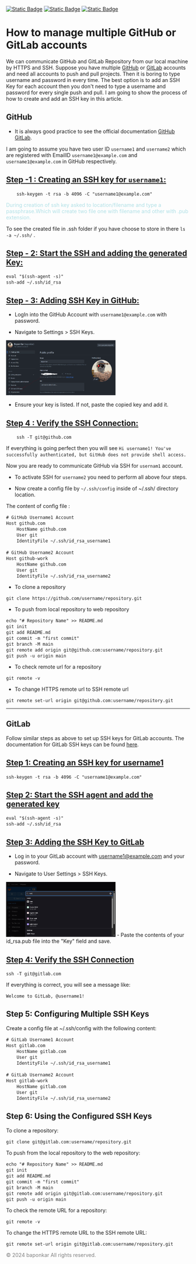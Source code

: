 
[![Static Badge](https://img.shields.io/badge/--maker?logo=git&labelColor=white&color=white)](https://git-scm.com/)
[![Static Badge](https://img.shields.io/badge/--maker?logo=github&logoColor=black&labelColor=white&color=white)](https://github.com)
[![Static Badge](https://img.shields.io/badge/--maker?logo=gitlab&labelColor=white&color=white)](https://gitlab.com)

# How to manage multiple GitHub or GitLab accounts

We can communicate GitHub and GitLab Repository from our local machine by HTTPS and SSH. 
 Suppose you have multiple [GitHub](https://github.com) or [GitLab](https://gitlab.com) accounts and need all accounts to push and pull projects. Then it is boring to type username and password in every time. The best option is to add an SSH Key for each account then you don't need to type a username and password for every single push and pull. I am going to show the process of how to create and add an SSH key in this article.


## GitHub 

* It is always good practice to see the official documentation [GitHub](https://docs.github.com/en/authentication/connecting-to-github-with-ssh) [GitLab](https://docs.gitlab.com/ee/user/ssh.html).

I am going to assume you have two user ID ```username1``` and ```username2``` which are registered with EmailID ```username1@example.com``` and ```username1@example.com``` in GitHub respectively.  

## <u>Step -1 : Creating an SSH key for ```username1```:</u>

```(bash)
    ssh-keygen -t rsa -b 4096 -C "username1@example.com"
```

<span style="color:powderblue"> During creation of ssh key asked to location/filename and type a passphrase.Which will create two file one with filename and other with .pub extension.
 </span>

 To see the created file in .ssh folder if you have choose to store in there  ```ls -a ~/.ssh/``` .

## <u> Step - 2: Start the SSH and adding the generated Key:</u>

```(bash)
eval "$(ssh-agent -s)"
ssh-add ~/.ssh/id_rsa
```

## <u> Step - 3: Adding SSH Key in GitHub:</u>
- LogIn into the GitHub Account with ```username1@example.com``` with password.

- Navigate to Settings > SSH Keys.

<img src="./images/set_ssh_in_github.png" alt="Add SSH in GitHub" width="300px" height="150px">

- Ensure your key is listed. If not, paste the copied key and add it.

## <u>Step 4 : Verify the SSH Connection:</u>

```(bash)
    ssh -T git@github.com
```

If everything is going perfect then you will see 
```Hi username1! You've successfully authenticated, but GitHub does not provide shell access.```


Now you are ready to communicate GitHub via SSH for ```usernam1``` account.

* To activate SSH for  ```username2``` you need to perform all above four steps.

* Now create a config file by ```~/.ssh/config``` inside of ~/.ssh/ directory location.

The content of config file :
```(bash)
# GitHub Username1 Account
Host github.com
    HostName github.com
    User git
    IdentityFile ~/.ssh/id_rsa_username1

# GitHub Username2 Account
Host github-work
    HostName github.com
    User git
    IdentityFile ~/.ssh/id_rsa_username2
```

* To clone a repository
```(bash)
git clone https://github.com/username/repository.git
```

* To push from local repository to web repository
```(bash)
echo "# Repository Name" >> README.md
git init
git add README.md
git commit -m "first commit"
git branch -M main
git remote add origin git@github.com:username/repository.git
git push -u origin main
```

* To check remote url for a repository

```
git remote -v
```

* To change HTTPS remote url to SSH remote url
```
git remote set-url origin git@github.com:username/repository.git
```

------------------------------------------------
## GitLab

Follow similar steps as above to set up SSH keys for GitLab accounts. The documentation for GitLab SSH keys can be found [here](https://docs.gitlab.com/ee/user/ssh.html).

## <u>Step 1: Creating an SSH key for username1</u>
```
ssh-keygen -t rsa -b 4096 -C "username1@example.com"
```

## <u>Step 2: Start the SSH agent and add the generated key</u>

```
eval "$(ssh-agent -s)"
ssh-add ~/.ssh/id_rsa
```

## <u>Step 3: Adding the SSH Key to GitLab</u>

- Log in to your GitLab account with username1@example.com and your password.

- Navigate to User Settings > SSH Keys.

<img src="./images/add_ssh_in_gitlab.png" width="300" height="150" alt="Add SSH key in GitLab">
- Paste the contents of your id_rsa.pub file into the "Key" field and save.


## <u>Step 4: Verify the SSH Connection </u>
```
ssh -T git@gitlab.com
```

If everything is correct, you will see a message like:
```
Welcome to GitLab, @username1!
```

## Step 5: Configuring Multiple SSH Keys
Create a config file at ~/.ssh/config with the following content:

```
# GitLab Username1 Account
Host gitlab.com
    HostName gitlab.com
    User git
    IdentityFile ~/.ssh/id_rsa_username1

# GitLab Username2 Account
Host gitlab-work
    HostName gitlab.com
    User git
    IdentityFile ~/.ssh/id_rsa_username2
```

## Step 6: Using the Configured SSH Keys
To clone a repository:

```
git clone git@gitlab.com:username/repository.git
```

To push from the local repository to the web repository:
```
echo "# Repository Name" >> README.md
git init
git add README.md
git commit -m "first commit"
git branch -M main
git remote add origin git@gitlab.com:username/repository.git
git push -u origin main
```

To check the remote URL for a repository:
```
git remote -v
```

To change the HTTPS remote URL to the SSH remote URL:

```
git remote set-url origin git@gitlab.com:username/repository.git
```

<span style="color:grey"> © 2024 baponkar  All rights reserved. </span>